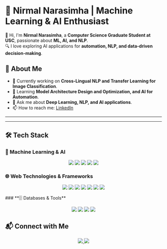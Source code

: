 # 🚀 Nirmal Narasimha | Machine Learning & AI Enthusiast  

👋 Hi, I'm **Nirmal Narasimha**, a **Computer Science Graduate Student at USC**, passionate about **ML, AI, and NLP**.  
🔍 I love exploring AI applications for **automation, NLP, and data-driven decision-making**.

## 🚀 About Me  
- 📌 Currently working on **Cross-Lingual NLP and Transfer Learning for Image Classification**.   
- 📖 Learning **Model Architecture Design and Optimization, and AI for Automation**.  
- 💬 Ask me about **Deep Learning, NLP, and AI applications**.  
- 📫 How to reach me: [LinkedIn](https://www.linkedin.com/in/nirmalnarasimha/)  

---

---

## 🛠 Tech Stack  

### **📌 Machine Learning & AI**  
<p align="center">
  <img src="https://img.shields.io/badge/-Python-3776AB?style=for-the-badge&logo=python&logoColor=white"/>
  <img src="https://img.shields.io/badge/-PyTorch-EE4C2C?style=for-the-badge&logo=pytorch&logoColor=white"/>
  <img src="https://img.shields.io/badge/-TensorFlow-FF6F00?style=for-the-badge&logo=tensorflow&logoColor=white"/>
  <img src="https://img.shields.io/badge/-Scikit--Learn-F7931E?style=for-the-badge&logo=scikitlearn&logoColor=white"/>
  <img src="https://img.shields.io/badge/-NLP-3A75C4?style=for-the-badge"/>
</p>

### **🌐 Web Technologies & Frameworks**  
<p align="center">
  <img src="https://img.shields.io/badge/-HTML5-E34F26?style=for-the-badge&logo=html5&logoColor=white"/>
  <img src="https://img.shields.io/badge/-CSS3-1572B6?style=for-the-badge&logo=css3&logoColor=white"/>
  <img src="https://img.shields.io/badge/-JavaScript-F7DF1E?style=for-the-badge&logo=javascript&logoColor=black"/>
  <img src="https://img.shields.io/badge/-Node.js-339933?style=for-the-badge&logo=node.js&logoColor=white"/>
  <img src="https://img.shields.io/badge/-Flask-000000?style=for-the-badge&logo=flask&logoColor=white"/>
  <img src="https://img.shields.io/badge/-Flutter-02569B?style=for-the-badge&logo=flutter&logoColor=white"/>
  <img src="https://img.shields.io/badge/-Dart-0175C2?style=for-the-badge&logo=dart&logoColor=white"/>


</p>
### **🗄️ Databases & Tools**  
<p align="center">
  <img src="https://img.shields.io/badge/-PostgreSQL-4169E1?style=for-the-badge&logo=postgresql&logoColor=white"/>
  <img src="https://img.shields.io/badge/-MongoDB-47A248?style=for-the-badge&logo=mongodb&logoColor=white"/>
  <img src="https://img.shields.io/badge/-MySQL-4479A1?style=for-the-badge&logo=mysql&logoColor=white"/>
  <img src="https://img.shields.io/badge/-Git-F05032?style=for-the-badge&logo=git&logoColor=white"/>
</p>


## 📬 Connect with Me  
<p align="center">
  <a href="https://www.linkedin.com/in/nirmalnarasimha/">
    <img src="https://img.shields.io/badge/-LinkedIn-0077B5?style=for-the-badge&logo=linkedin&logoColor=white"/>
  </a>
  <a href="https://github.com/Nirmal-Narasimha">
    <img src="https://img.shields.io/badge/-GitHub-181717?style=for-the-badge&logo=github&logoColor=white"/>
  </a>
</p>

